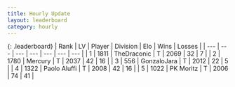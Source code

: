 ```yaml
---
title: Hourly Update
layout: leaderboard
category: hourly
---
```


{: .leaderboard}
| Rank | LV | Player | Division | Elo | Wins | Losses |
| --- | --- | --- | --- | --- | --- | --- |
| <span data-change="0">1</span> | 1811 | <span title="ID: 544310">TheDraconic</span> | T | <span data-change="0">2069</span> | <span data-change="0">32</span> | <span data-change="0">7</span> |
| <span data-change="0">2</span> | 1780 | <span title="ID: 692745">Mercury</span> | T | <span data-change="0">2037</span> | <span data-change="0">42</span> | <span data-change="0">16</span> |
| <span data-change="0">3</span> | 556 | <span title="ID: 650626">GonzaloJara</span> | T | <span data-change="0">2012</span> | <span data-change="0">22</span> | <span data-change="0">5</span> |
| <span data-change="0">4</span> | 1322 | <span title="ID: 512212">Paolo Aluffi</span> | T | <span data-change="0">2008</span> | <span data-change="0">42</span> | <span data-change="0">16</span> |
| <span data-change="0">5</span> | 1022 | <span title="ID: 427478">PK Moritz</span> | T | <span data-change="0">2006</span> | <span data-change="0">74</span> | <span data-change="0">41</span> |